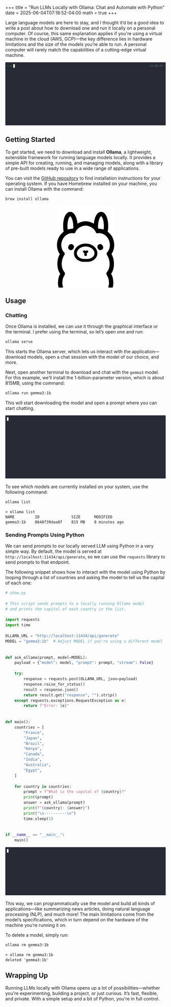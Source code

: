 +++
title = "Run LLMs Locally with Ollama: Chat and Automate with Python"
date = 2025-06-04T07:18:52-04:00
math = true
+++

Large language models are here to stay, and I thought it’d be a good idea to write a post about how to download one and run it locally on a personal computer. Of course, this same explanation applies if you're using a virtual machine in the cloud (AWS, GCP)—the key difference lies in hardware limitations and the size of the models you’re able to run. A personal computer will rarely match the capabilities of a cutting-edge virtual machine.

![Chatting with model gemma3:1b](./images/ollama_chat.gif)

## Getting Started

To get started, we need to download and install **Ollama**, a lightweight, extensible framework for running language models locally. It provides a simple API for creating, running, and managing models, along with a library of pre-built models ready to use in a wide range of applications.

You can visit the [GitHub repository](https://github.com/ollama/ollama) to find installation instructions for your operating system. If you have Homebrew installed on your machine, you can install Ollama with the command:

```bash
brew install ollama
```


<img src="./images/ollama_icon.png" alt="Ollama is a lightweight, extensible framework for building and running language models on the local machine. It provides a simple API for creating, running, and managing models, as well as a library of pre-built models that can be easily used in a variety of applications." style="display: block; margin: 0 auto; max-width: 100%;"/>

## Usage

### Chatting

Once Ollama is installed, we can use it through the graphical interface or the terminal. I prefer using the terminal, so let’s open one and run:

```bash
ollama serve
```

This starts the Ollama server, which lets us interact with the application—download models, open a chat session with the model of our choice, and more.

Next, open another terminal to download and chat with the `gemma3` model. For this example, we’ll install the 1-billion-parameter version, which is about 815MB, using the command:

```bash
ollama run gemma3:1b
```

This will start downloading the model and open a prompt where you can start chatting.

![Downloading and chatting with model gemma3:1b](./images/ollama_run.gif)

To see which models are currently installed on your system, use the following command:

```bash
ollama list
```

```
> ollama list
NAME         ID              SIZE      MODIFIED
gemma3:1b    8648f39daa8f    815 MB    8 minutes ago
```

### Sending Prompts Using Python

We can send prompts to our locally served LLM using Python in a very simple way. By default, the model is served at `http://localhost:11434/api/generate`, so we can use the `requests` library to send prompts to that endpoint.

The following snippet shows how to interact with the model using Python by looping through a list of countries and asking the model to tell us the capital of each one:

```python
# show.py

# This script sends prompts to a locally running Ollama model
# and prints the capital of each country in the list.

import requests
import time

OLLAMA_URL = "http://localhost:11434/api/generate"
MODEL = "gemma3:1b"  # Adjust MODEL if you're using a different model


def ask_ollama(prompt, model=MODEL):
    payload = {"model": model, "prompt": prompt, "stream": False}

    try:
        response = requests.post(OLLAMA_URL, json=payload)
        response.raise_for_status()
        result = response.json()
        return result.get("response", "").strip()
    except requests.exceptions.RequestException as e:
        return f"Error: {e}"


def main():
    countries = [
        "France",
        "Japan",
        "Brazil",
        "Kenya",
        "Canada",
        "India",
        "Australia",
        "Egypt",
    ]

    for country in countries:
        prompt = f"What is the capital of {country}?"
        print(prompt)
        answer = ask_ollama(prompt)
        print(f"{country}: {answer}")
        print("\n----------\n")
        time.sleep(1)


if __name__ == "__main__":
    main()
```

![Sending prompts using Python](./images/ollama_python.gif)

This way, we can programmatically use the model and build all kinds of applications—like summarizing news articles, doing natural language processing (NLP), and much more! The main limitations come from the model’s specifications, which in turn depend on the hardware of the machine you’re running it on.

To delete a model, simply run:

```bash
ollama rm gemma3:1b
```

```
> ollama rm gemma3:1b
deleted 'gemma3:1b'
```

## Wrapping Up

Running LLMs locally with Ollama opens up a lot of possibilities—whether you're experimenting, building a project, or just curious. It’s fast, flexible, and private. With a simple setup and a bit of Python, you're in full control.